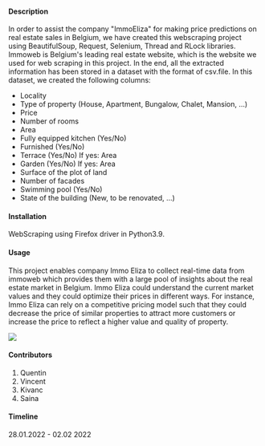 #### Description

In order to assist the company "ImmoEliza" for making price predictions on real estate sales in Belgium, we have created this webscraping project using BeautifulSoup, Request, Selenium, Thread and RLock libraries.  
Immoweb is Belgium's leading real estate website, which is the website we used for web scraping in this project. In the end, all the extracted information has been stored in a dataset with the format of csv.file. In this dataset, we created the following columns:  

- Locality  
- Type of property (House, Apartment, Bungalow, Chalet, Mansion, ...)  
- Price  
- Number of rooms  
- Area  
- Fully equipped kitchen (Yes/No)  
- Furnished (Yes/No)  
- Terrace (Yes/No) If yes: Area  
- Garden (Yes/No)  If yes: Area  
- Surface of the plot of land  
- Number of facades  
- Swimming pool (Yes/No)  
- State of the building (New, to be renovated, ...)    

#### Installation  

WebScraping using Firefox driver in Python3.9.  

#### Usage  

This project enables company Immo Eliza to collect real-time data from immoweb which provides them with a large pool of insights about the real estate market in Belgium. Immo Eliza could understand the current market values and they could optimize their prices in different ways. For instance, Immo Eliza can rely on a competitive pricing model such that they could decrease the price of similar properties to attract more customers or increase the price to reflect a higher value and quality of property.  

<img src="https://www.xbyte.io/images/blog/2021/may/realstate/benefits-of-real-estate-web-scraping.jpg" >  

#### Contributors  

1) Quentin  
2) Vincent  
3) Kivanc  
4) Saina  

#### Timeline  

28.01.2022 - 02.02 2022  


